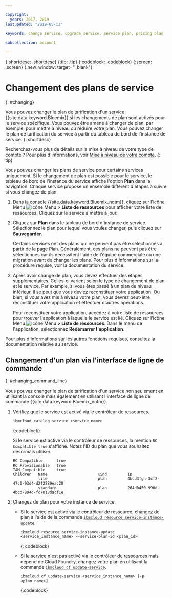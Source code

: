 ```yaml
---

copyright:
  years: 2017, 2019
lastupdated: "2019-05-13"

keywords: change service, upgrade service, service plan, pricing plan

subcollection: account

---
```


{:shortdesc: .shortdesc}
{:tip: .tip}
{:codeblock: .codeblock}
{:screen: .screen}
{:new_window: target="_blank"}


# Changement des plans de service
{: #changing}

Vous pouvez changer le plan de tarification d'un service {{site.data.keyword.Bluemix}} si les changements de plan sont activés pour le service spécifique. Vous pouvez être amené à changer de plan, par exemple, pour mettre à niveau ou réduire votre plan. Vous pouvez changer le plan de tarification du service à partir du tableau de bord de l'instance de service.
{: shortdesc}

Recherchez-vous plus de détails sur la mise à niveau de votre type de compte ? Pour plus d'informations, voir [Mise à niveau de votre compte](/docs/account?topic=account-upgrading-account).
{: tip}

Vous pouvez changer les plans de service pour certains services uniquement. Si le changement de plan est possible pour le service, le tableau de bord de l'instance du service affiche l'option **Plan** dans la navigation. Chaque service propose un ensemble différent d'étapes à suivre si vous changez de plan.

1. Dans la console {{site.data.keyword.Bluemix_notm}}, cliquez sur l'icône Menu ![Icône Menu](../icons/icon_hamburger.svg) > **Liste de ressources** pour afficher votre liste de ressources. Cliquez sur le service à mettre à jour.
1. Cliquez sur **Plan** dans le tableau de bord d'instance de service. Sélectionnez le plan pour lequel vous voulez changer, puis cliquez sur **Sauvegarder**.

    Certains services ont des plans qui ne peuvent pas être sélectionnés à partir de la page Plan. Généralement, ces plans ne peuvent pas être sélectionnés car ils nécessitent l'aide de l'équipe commerciale ou une migration avant de changer les plans. Pour plus d'informations sur la procédure requise, voir la documentation du service.

1. Après avoir changé de plan, vous devez effectuer des étapes supplémentaires. Celles-ci varient selon le type de changement de plan et le service. Par exemple, si vous êtes passé à un plan de niveau inférieur, il se peut que vous deviez reconstituer votre application. Ou bien, si vous avez mis à niveau votre plan, vous devrez peut-être reconstituer votre application et effectuer d'autres opérations.

   Pour reconstituer votre application, accédez à votre liste de ressources pour trouver l'application à laquelle le service est lié. Cliquez sur l'icône Menu ![Icône Menu](../icons/icon_hamburger.svg) **> Liste de ressources**. Dans le menu de l'application, sélectionnez **Redémarrer l'application**.

  Pour plus d'informations sur les autres fonctions requises, consultez la documentation relative au service.

## Changement d'un plan via l'interface de ligne de commande
{: #changing_command_line}

Vous pouvez changer le plan de tarification d'un service non seulement en utilisant la console mais également en utilisant l'interface de ligne de commande {{site.data.keyword.Bluemix_notm}}.

1. Vérifiez que le service est activé via le contrôleur de ressources.

   ```
   ibmcloud catalog service <service_name>
   ```
   {:codeblock}

   Si le service est activé via le contrôleur de ressources, la mention `RC Compatible true` s'affiche. Notez l'ID du plan que vous souhaitez désormais utiliser.

   ```
   RC Compatible      true
   RC Provisionable   true
   IAM Compatible     true
   Children   Name                      Kind         ID
              lite                      plan         4bcd3fgh-3cf2-47c0-93d4-d2f2289eac28
              standard                  plan         264d0450-996d-4bcd-894d-fc7018dacf1e
    ```

1. Changez de plan pour votre instance de service.

   - Si le service est activé via le contrôleur de ressource, changez de plan à l'aide de la commande [`ibmcloud resource service-instance-update`](/docs/cli/reference/ibmcloud?topic=cloud-cli-ibmcloud_commands_resource#ibmcloud_resource_service_instance_update).

     ```
     ibmcloud resource service-instance-update <service_instance_name> --service-plan-id <plan_id>
     ```
     {: codeblock}

   - Si le service n'est pas activé via le contrôleur de ressources mais dépend de Cloud Foundry, changez votre plan en utilisant la commande [`ibmcloud cf update-service`](/docs/cli?topic=cloud-cli-ibmcloud_commands_services#ibmcloud_service_update).

     ```
     ibmcloud cf update-service <service_instance_name> [-p <plan_name>]
     ```
     {:codeblock}
